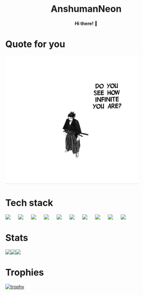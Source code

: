 <h1 align='center'>AnshumanNeon</h1>
<h4 align='center'>Hi there! 👋</h4>

# Quote for you
<img alt='vagabond_quote' src='./assets/vagabond.jpg' height=400/>

# Tech stack

<img align='left' width="30px" style="padding-right:10px;" src="https://cdn.jsdelivr.net/gh/devicons/devicon@latest/icons/react/react-original.svg" />
<img align='left' width="30px" style="padding-right:10px;" src="https://cdn.jsdelivr.net/gh/devicons/devicon@latest/icons/javascript/javascript-original.svg" />
<img align='left' width="30px" style="padding-right:10px;" src="https://cdn.jsdelivr.net/gh/devicons/devicon@latest/icons/c/c-original.svg" />
<img align='left' width="30px" style="padding-right:10px;" src="https://cdn.jsdelivr.net/gh/devicons/devicon@latest/icons/cplusplus/cplusplus-original.svg" />
<img align='left' width="30px" style="padding-right:10px;" src="https://cdn.jsdelivr.net/gh/devicons/devicon@latest/icons/typescript/typescript-original.svg" />
<img align='left' width="30px" style="padding-right:10px;" src="https://cdn.jsdelivr.net/gh/devicons/devicon@latest/icons/emacs/emacs-original.svg" />
<img align='left' width="30px" style="padding-right:10px;" src="https://cdn.jsdelivr.net/gh/devicons/devicon@latest/icons/neovim/neovim-original.svg" />
<img align='left' width="30px" style="padding-right:10px;" src="https://cdn.jsdelivr.net/gh/devicons/devicon@latest/icons/git/git-original.svg" />
<img align='left' width="30px" style="padding-right:10px;" src="https://cdn.jsdelivr.net/gh/devicons/devicon@latest/icons/html5/html5-original.svg" />
<img align='left' width="30px" style="padding-right:10px;" src="https://cdn.jsdelivr.net/gh/devicons/devicon@latest/icons/css3/css3-original.svg" />
<br />

#
# Stats

<div style='display: flex; flex-direction: row;'>
<img class='img' src='https://github-readme-stats.vercel.app/api?username=AnshumanNeon&show_icons=true&theme=onedark&border_radius=4.5' />
<img class='img' src='https://streak-stats.demolab.com/?user=AnshumanNeon&theme=onedark&border_radius=4.5' />
<img class='img' src='https://github-readme-stats.vercel.app/api/top-langs/?username=AnshumanNeon&theme=onedark&border_radius=4.5' />
</div>

# Trophies
[![trophy](https://github-profile-trophy.vercel.app/?username=AnshumanNeon&theme=onedark&rank=B,C,AAA,AA,A,SSS,SS,S,SECRET)](https://github.com/AnshumanNeon/github-profile-trophy)

